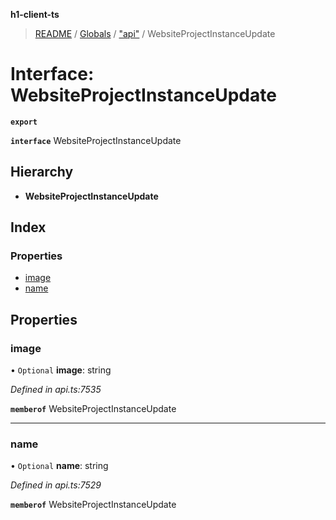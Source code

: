 **h1-client-ts**

> [README](../README.md) / [Globals](../globals.md) / ["api"](../modules/_api_.md) / WebsiteProjectInstanceUpdate

# Interface: WebsiteProjectInstanceUpdate

**`export`** 

**`interface`** WebsiteProjectInstanceUpdate

## Hierarchy

* **WebsiteProjectInstanceUpdate**

## Index

### Properties

* [image](_api_.websiteprojectinstanceupdate.md#image)
* [name](_api_.websiteprojectinstanceupdate.md#name)

## Properties

### image

• `Optional` **image**: string

*Defined in api.ts:7535*

**`memberof`** WebsiteProjectInstanceUpdate

___

### name

• `Optional` **name**: string

*Defined in api.ts:7529*

**`memberof`** WebsiteProjectInstanceUpdate
